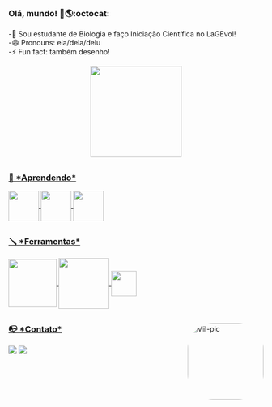 ### Olá, mundo! 👋🌎:octocat:

<!--
**milasvi/milasvi** is a ✨ _special_ ✨ repository because its `README.md` (this file) appears on your GitHub profile.

Here are some ideas to get you started:

- 🔭 I’m currently working on ...
- 🌱 I’m currently learning ...
- 👯 I’m looking to collaborate on ...
- 🤔 I’m looking for help with ...
- 💬 Ask me about ...
- 📫 How to reach me: ...
- 😄 Pronouns: ...
- ⚡ Fun fact: ...
--> 
-🌱 Sou estudante de Biologia e faço Iniciação Científica no LaGEvol!   </br>
-😄 Pronouns: ela/dela/delu  </br>
-⚡ Fun fact: também desenho!   </br>


<div align="center">
  <a href="https://github.com/milasvi">
  <img height="180em" src="https://github-readme-stats.vercel.app/api?username=milasvi&show_icons=true&theme=tokyonight&include_all_commits=true&count_private=true"/>
</div>


  
  ##
  
<div>

  <h3>🌱 *Aprendendo* </h3>
<img align="center" height="60em" src="https://cdn.jsdelivr.net/gh/devicons/devicon/icons/python/python-plain-wordmark.svg" />
<img align = "center" height= "60em"src="https://cdn.jsdelivr.net/gh/devicons/devicon/icons/html5/html5-plain-wordmark.svg" />
<img align ="center" height="60em" src="https://cdn.jsdelivr.net/gh/devicons/devicon/icons/css3/css3-plain-wordmark.svg" />


  
  ##
  
  <h3>🪛 *Ferramentas* </h3>
<img align="center" height="95em" src="https://cdn.jsdelivr.net/gh/devicons/devicon/icons/pycharm/pycharm-original-wordmark.svg" />
<img align="center" height="100em" src="https://cdn.jsdelivr.net/gh/devicons/devicon/icons/visualstudio/visualstudio-plain-wordmark.svg"/>
<img align ="center" height="50em" src="https://cdn.jsdelivr.net/gh/devicons/devicon/icons/git/git-plain-wordmark.svg" />
          
          
          
          
    
<div>          

  <img align="right" alt="Mil-pic" height="150" style="border-radius:50px;" src="https://media.discordapp.net/attachments/862446385922965514/973592808197849198/Design_sem_nome.gif?width=551&height=551">
</div>
         
  
## 
  
<div>
  
  <h3> 📭 *Contato* </h3>
  <a target="_blank" href = "mailto:milenasrr@estudante.ufscar.br"><img src="https://img.shields.io/badge/-Gmail-%23333?style=for-the-badge&logo=gmail&logoColor=white" ></a>
  <a target="_blank" href="www.linkedin.com/in/milena-r-a62078201" ><img src="https://img.shields.io/badge/-LinkedIn-%230077B5?style=for-the-badge&logo=linkedin&logoColor=white" target="_blank"></a> 

  
<div>
